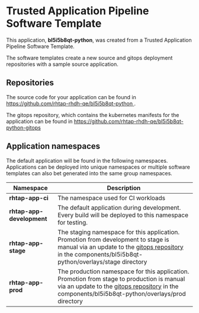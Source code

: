# Trusted Application Pipeline Software Template

This application, **bl5i5b8qt-python**, was created from a Trusted Application Pipeline Software Template.

The software templates create a new source and gitops deployment repositories with a sample source application. 

## Repositories

The source code for your application can be found in [https://github.com/rhtap-rhdh-qe/bl5i5b8qt-python ](https://github.com/rhtap-rhdh-qe/bl5i5b8qt-python ).
 
The gitops repository, which contains the kubernetes manifests for the application can be found in 
[https://github.com/rhtap-rhdh-qe/bl5i5b8qt-python-gitops ](https://github.com/rhtap-rhdh-qe/bl5i5b8qt-python-gitops ) 

## Application namespaces 

The default application will be found in the following namespaces. Applications can be deployed into unique namespaces or multiple software templates can also bet generated into the same group namespaces.  

|  Namespace   |  Description   |  
| -------- | -------- |
| **rhtap-app-ci** | The namespace used for CI workloads |
| **rhtap-app-development** | The default application during development. Every build will be deployed to this namespace for testing. |
| **rhtap-app-stage** | The staging namespace for this application. Promotion from development to stage is manual via an update to the [gitops repository](https://github.com/rhtap-rhdh-qe/bl5i5b8qt-python-gitops ) in the components/bl5i5b8qt-python/overlays/stage directory |
| **rhtap-app-prod** | The production namespace for this application. Promotion from stage to production is manual via an update to the [gitops repository](https://github.com/rhtap-rhdh-qe/bl5i5b8qt-python-gitops ) in the components/bl5i5b8qt-python/overlays/prod directory |